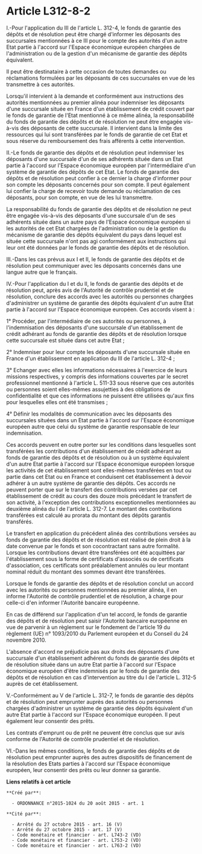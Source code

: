 # Article L312-8-2

I.-Pour l'application du III de l'article L. 312-4, le fonds de garantie des dépôts et de résolution peut être chargé
d'informer les déposants des succursales mentionnées à ce III pour le compte des autorités d'un autre Etat partie à l'accord
sur l'Espace économique européen chargées de l'administration ou de la gestion d'un mécanisme de garantie des dépôts
équivalent. 

Il peut être destinataire à cette occasion de toutes demandes ou réclamations formulées par les déposants de ces succursales
en vue de les transmettre à ces autorités. 

Lorsqu'il intervient à la demande et conformément aux instructions des autorités mentionnées au premier alinéa pour
indemniser les déposants d'une succursale située en France d'un établissement de crédit couvert par le fonds de garantie de
l'Etat mentionné à ce même alinéa, la responsabilité du fonds de garantie des dépôts et de résolution ne peut être engagée
vis-à-vis des déposants de cette succursale.   Il intervient dans la limite des ressources qui lui sont transférées par le
fonds de garantie de cet Etat et sous réserve du remboursement des frais afférents à cette intervention. 

II.-Le fonds de garantie des dépôts et de résolution peut indemniser les déposants d'une succursale d'un de ses adhérents
située dans un Etat partie à l'accord sur l'Espace économique européen par l'intermédiaire d'un système de garantie des
dépôts de cet Etat. Le fonds de garantie des dépôts et de résolution peut confier à ce dernier la charge d'informer pour son
compte les déposants concernés pour son compte. Il peut également lui confier la charge de recevoir toute demande ou
réclamation de ces déposants, pour son compte, en vue de les lui transmettre. 

La responsabilité du fonds de garantie des dépôts et de résolution ne peut être engagée vis-à-vis des déposants d'une
succursale d'un de ses adhérents située dans un autre pays de l'Espace économique européen si les autorités de cet Etat
chargées de l'administration ou de la gestion du mécanisme de garantie des dépôts équivalent du pays dans lequel est située
cette succursale n'ont pas agi conformément aux instructions qui leur ont été données par le fonds de garantie des dépôts et
de résolution. 

III.-Dans les cas prévus aux I et II, le fonds de garantie des dépôts et de résolution peut communiquer avec les déposants
concernés dans une langue autre que le français. 

IV.-Pour l'application du I et du II, le fonds de garantie des dépôts et de résolution peut, après avis de l'Autorité de
contrôle prudentiel et de résolution, conclure des accords avec les autorités ou personnes chargées d'administrer un système
de garantie des dépôts équivalent d'un autre Etat partie à l'accord sur l'Espace économique européen. Ces accords visent à : 

1° Procéder, par l'intermédiaire de ces autorités ou personnes, à l'indemnisation des déposants d'une succursale d'un
établissement de crédit adhérant au fonds de garantie des dépôts et de résolution lorsque cette succursale est située dans
cet autre Etat ; 

2° Indemniser pour leur compte les déposants d'une succursale située en France d'un établissement en application du III de
l'article L. 312-4 ; 

3° Echanger avec elles les informations nécessaires à l'exercice de leurs missions respectives, y compris des informations
couvertes par le secret professionnel mentionné à l'article L. 511-33 sous réserve que ces autorités ou personnes soient
elles-mêmes assujetties à des obligations de confidentialité et que ces informations ne puissent être utilisées qu'aux fins
pour lesquelles elles ont été transmises ; 

4° Définir les modalités de communication avec les déposants des succursales situées dans un Etat partie à l'accord sur
l'Espace économique européen autre que celui du système de garantie responsable de leur indemnisation. 

Ces accords peuvent en outre porter sur les conditions dans lesquelles sont transférées les contributions d'un établissement
de crédit adhérant au fonds de garantie des dépôts et de résolution ou à un système équivalent d'un autre Etat partie à
l'accord sur l'Espace économique européen lorsque les activités de cet établissement sont elles-mêmes transférées en tout ou
partie dans cet Etat ou en France et conduisent cet établissement à devoir adhérer à un autre système de garantie des dépôts.
Ces accords ne peuvent porter que sur le transfert des contributions versées par cet établissement de crédit au cours des
douze mois précédant le transfert de son activité, à l'exception des contributions exceptionnelles mentionnées au deuxième
alinéa du I de l'article L. 312-7. Le montant des contributions transférées est calculé au prorata du montant des dépôts
garantis transférés. 

Le transfert en application du précédent alinéa des contributions versées au fonds de garantie des dépôts et de résolution
est réalisé de plein droit à la date convenue par le fonds et son cocontractant sans autre formalité. Lorsque les
contributions devant être transférées ont été acquittées par l'établissement sous la forme de certificats d'associés ou de
certificats d'association, ces certificats sont préalablement annulés ou leur montant nominal réduit du montant des sommes
devant être transférées. 

Lorsque le fonds de garantie des dépôts et de résolution conclut un accord avec les autorités ou personnes mentionnées au
premier alinéa, il en informe l'Autorité de contrôle prudentiel et de résolution, à charge pour celle-ci d'en informer
l'Autorité bancaire européenne. 

En cas de différend sur l'application d'un tel accord, le fonds de garantie des dépôts et de résolution peut saisir
l'Autorité bancaire européenne en vue de parvenir à un règlement sur le fondement de l'article 19 du règlement (UE) n°
1093/2010 du Parlement européen et du Conseil du 24 novembre 2010. 

L'absence d'accord ne préjudicie pas aux droits des déposants d'une succursale d'un établissement adhérent du fonds de
garantie des dépôts et de résolution située dans un autre Etat partie à l'accord sur l'Espace économique européen d'être
indemnisés par le fonds de garantie des dépôts et de résolution en cas d'intervention au titre du I de l'article L. 312-5
auprès de cet établissement. 

V.-Conformément au V de l'article L. 312-7, le fonds de garantie des dépôts et de résolution peut emprunter auprès des
autorités ou personnes chargées d'administrer un système de garantie des dépôts équivalent d'un autre Etat partie à l'accord
sur l'Espace économique européen. Il peut également leur consentir des prêts. 

Les contrats d'emprunt ou de prêt ne peuvent être conclus que sur avis conforme de l'Autorité de contrôle prudentiel et de
résolution. 

VI.-Dans les mêmes conditions, le fonds de garantie des dépôts et de résolution peut emprunter auprès des autres dispositifs
de financement de la résolution des Etats parties à l'accord sur l'Espace économique européen, leur consentir des prêts ou
leur donner sa garantie.

**Liens relatifs à cet article**

	**Créé par**:

	  - ORDONNANCE n°2015-1024 du 20 août 2015 - art. 1

	**Cité par**:

	  - Arrêté du 27 octobre 2015 - art. 16 (V)
	  - Arrêté du 27 octobre 2015 - art. 17 (V)
	  - Code monétaire et financier - art. L743-2 (VD)
	  - Code monétaire et financier - art. L753-2 (VD)
	  - Code monétaire et financier - art. L763-2 (VD)
